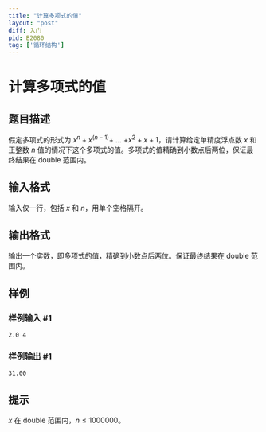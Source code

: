 ```yaml
---
title: "计算多项式的值"
layout: "post"
diff: 入门
pid: B2080
tag: ['循环结构']
---
```

# 计算多项式的值
## 题目描述

假定多项式的形式为 $x^n+x^{(n-1)}+$ … $+x^2+x+1$，请计算给定单精度浮点数 $x$ 和正整数 $n$ 值的情况下这个多项式的值。多项式的值精确到小数点后两位，保证最终结果在 double 范围内。
## 输入格式

输入仅一行，包括 $x$ 和 $n$，用单个空格隔开。
## 输出格式

输出一个实数，即多项式的值，精确到小数点后两位。保证最终结果在 double 范围内。
## 样例

### 样例输入 #1
```
2.0 4
```
### 样例输出 #1
```
31.00
```
## 提示

$x$ 在 double 范围内，$n \le 1000000$。
